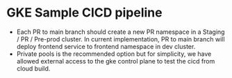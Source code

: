 # GKE Sample CICD pipeline

- Each PR to main branch should create a new PR namespace in a Staging / PR / Pre-prod cluster. In current implementation, PR to main branch will deploy frontend service to frontend namespace in dev cluster.
- Private pools is the recommended option but for simplicity, we have allowed external access to the gke control plane to test the cicd from cloud build.